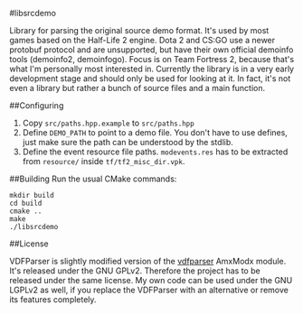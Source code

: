 #libsrcdemo

Library for parsing the original source demo format. It's used by most games based on the Half-Life 2 engine. Dota 2 and CS:GO use a newer protobuf protocol and are unsupported, but have their own official demoinfo tools (demoinfo2, demoinfogo). Focus is on Team Fortress 2, because that's what I'm personally most interested in. Currently the library is in a very early development stage and should only be used for looking at it. In fact, it's not even a library but rather a bunch of source files and a main function.

##Configuring

1. Copy `src/paths.hpp.example` to `src/paths.hpp`
2. Define `DEMO_PATH` to point to a demo file. You don't have to use defines, just make sure the path can be understood by the stdlib.
3. Define the event resource file paths. `modevents.res` has to be extracted from `resource/` inside `tf/tf2_misc_dir.vpk`.

##Building
Run the usual CMake commands:

    mkdir build
    cd build
    cmake ..
    make
    ./libsrcdemo

##License

VDFParser is slightly modified version of the [vdfparser] AmxModx module. It's released under the GNU GPLv2. Therefore the project has to be released under the same license. My own code can be used under the GNU LGPLv2 as well, if you replace the VDFParser with an alternative or remove its features completely.

[vdfparser]: https://code.google.com/archive/p/vdfparser/

